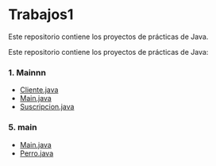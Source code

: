 # Trabajos1

Este repositorio contiene los proyectos de prácticas de Java.

Este repositorio contiene los proyectos de prácticas de Java:

### 1. Mainnn
- [Cliente.java](Mainnn/src/Cliente.java)
- [Main.java](Mainnn/src/Main.java)
- [Suscripcion.java](Mainnn/src/Suscripcion.java)


### 5. main
- [Main.java](main/src/Main.java)
- [Perro.java](main/src/Perro.java)

